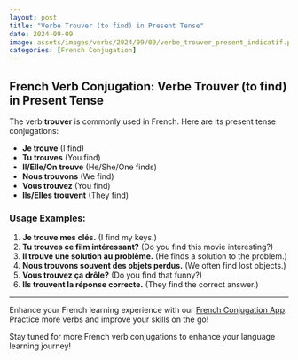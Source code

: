 ```yaml
---
layout: post
title: "Verbe Trouver (to find) in Present Tense"
date: 2024-09-09
image: assets/images/verbs/2024/09/09/verbe_trouver_present_indicatif.png
categories: [French Conjugation]
---
```


## French Verb Conjugation: Verbe Trouver (to find) in Present Tense

The verb **trouver** is commonly used in French. Here are its present tense conjugations:

- **Je trouve** (I find)
- **Tu trouves** (You find)
- **Il/Elle/On trouve** (He/She/One finds)
- **Nous trouvons** (We find)
- **Vous trouvez** (You find)
- **Ils/Elles trouvent** (They find)

### Usage Examples:

1. **Je trouve mes clés.** (I find my keys.)
2. **Tu trouves ce film intéressant?** (Do you find this movie interesting?)
3. **Il trouve une solution au problème.** (He finds a solution to the problem.)
4. **Nous trouvons souvent des objets perdus.** (We often find lost objects.)
5. **Vous trouvez ça drôle?** (Do you find that funny?)
6. **Ils trouvent la réponse correcte.** (They find the correct answer.)

---

Enhance your French learning experience with our [French Conjugation App]({{site.appStore.url}}). Practice more verbs and improve your skills on the go!

Stay tuned for more French verb conjugations to enhance your language learning journey!
